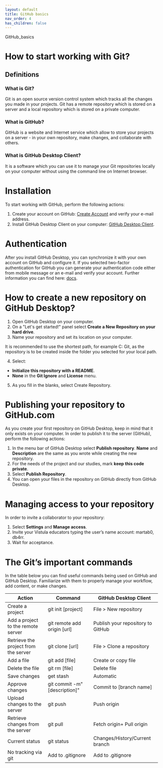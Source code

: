 ```yaml
---
layout: default
title: GitHub basics
nav_order: 4
has_children: false
---
```


GitHub_basics

# How to start working with Git?
## Definitions
### What is Git?
Git is an open source version control system which tracks all the changes you made in your projects. Git has a remote repository which is stored on a server and a local repository which is stored on a private computer.


### What is GitHub?
GitHub is a website and Internet service which allow to store your projects on a server - in your own repository, make changes, and collaborate with others.


### What is GitHub Desktop Client?
It is a software which you can use it to manage your Git repositories locally on your computer without using the command line on Internet browser.

# Installation
To start working with GitHub, perform the following actions:
1. Create your account on GitHub: [Create Account](https://github.com/) and verify your e-mail address.
2. Install GitHub Desktop Client on your computer: [GitHub Desktop Client](https://desktop.github.com/).


# Authentication
After you install GitHub Desktop, you can synchronize it with your own account on GitHub and configure it. If you selected two-factor authentication for GitHub you can generate your authentication code either from mobile message or an e-mail and verify your account.
Further information you can find here: [docs](https://docs.github.com/en/github/authenticating-to-github/about-authentication-to-github).


# How to create a new repository on GitHub Desktop?
1.	Open GitHub Desktop on your computer. 
2.	On a "Let's get started!" panel select **Create a New Repository on your hard drive**.
3.	Name your repository and set its location on your computer. 

It is recommended to use the shortest path, for example C: Git, as the repository is to be created inside the folder you selected for your local path. 

4. Select:

* **Initialize this repository with a README**.
* **None** in the **Git Ignore** and **License** menu.

5. As you fill in the blanks, select Create Repository.


# Publishing your repository to GitHub.com
As you create your first repository on GitHub Desktop, keep in mind that it only exists on your computer. In order to publish it to the server (GitHub), perform the following actions:

1. In the menu bar of GitHub Desktop select **Publish repository**. **Name** and **Description** are the same as you wrote while creating the new repository.
2. For the needs of the project and our studies, mark **keep this code private**.
3. Select **Publish Repository**.
4. You can open your files in the repository on GitHub directly from GitHub Desktop.

# Managing access to your repository

In order to invite a collaborator to your repository:

1. Select **Settings** and **Manage access**.
2. Invite your Vistula educators typing the user’s name account: martab0, db4rr.
3. Wait for acceptance.

# The Git’s important commands

In the table below you can find useful commands being used on GitHub and GitHub Desktop. Familiarize with them to properly manage your workflow, add content, or make changes.


| Action | Command |GitHub Desktop Client
| --| ----------- |----------------------
| Create a project|git init [project]|File > New repository|
| Add a project to the remote server|git remote add origin [url]|Publish your repository to GitHub|
| Retrieve the project from the server|git clone [url]|File > Clone a repository|
| Add a file|git add [file]|Create or copy file|
| Delete the file|git rm [file]|Delete file|
| Save changes|get stash|Automatic|
| Approve changes|git commit -m"[description]"|Commit to [branch name]|
| Upload changes to the server|git push|Push origin|
| Retrieve changes from the server|git pull |Fetch origin+ Pull origin|
| Current status|git status|Changes/History/Current branch|
| No tracking via git|Add to .gitignore|Add to .gitignore|